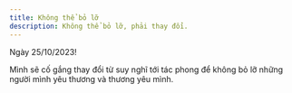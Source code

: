 ```yaml
---
title: Không thể bỏ lỡ
description: Không thể bỏ lỡ, phải thay đổi.
---
```


Ngày 25/10/2023!

Mình sẽ cố gắng thay đổi từ suy nghĩ tới tác phong để không bỏ lỡ những người mình yêu thương và thương yêu mình.
